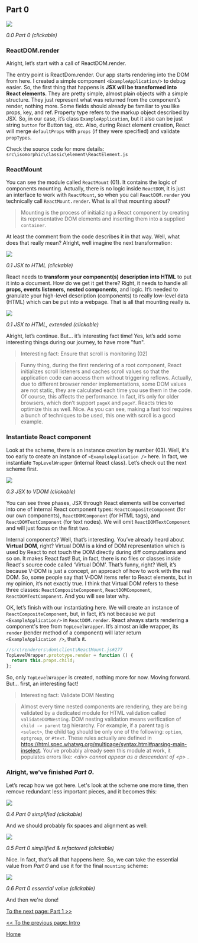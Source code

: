 ## Part 0

[![](https://rawgit.com/Bogdan-Lyashenko/Under-the-hood-ReactJS/master/stack/images/0/part-0.svg)](https://rawgit.com/Bogdan-Lyashenko/Under-the-hood-ReactJS/master/stack/images/0/part-0.svg)

<em>0.0 Part 0 (clickable)</em>

### ReactDOM.render
Alright, let’s start with a call of ReactDOM.render.

The entry point is ReactDom.render. Our app starts rendering into the DOM from here. I created a simple component `<ExampleApplication/>` to debug easier. So, the first thing that happens is **JSX will be transformed into React elements**. They are pretty simple, almost plain objects with a simple structure. They just represent what was returned from the component’s render, nothing more. Some fields should already be familiar to you like props, key, and ref. Property type refers to the markup object described by JSX. So, in our case, it’s class `ExampleApplication`, but it also can be just string `button` for Button tag, etc. Also, during React element creation, React will merge `defaultProps` with `props` (if they were specified) and validate `propTypes`.

Check the source code for more details: `src\isomorphic\classic\element\ReactElement.js`

### ReactMount
You can see the module called `ReactMount` (01). It contains the logic of components mounting. Actually, there is no logic inside `ReactDOM`, it is just an interface to work with `ReactMount`, so when you call `ReactDOM.render` you technically call `ReactMount.render`. What is all that mounting about?
> Mounting is the process of initializing a React component by creating its representative DOM elements and inserting them into a supplied `container`.

At least the comment from the code describes it in that way. Well, what does that really mean? Alright, well imagine the next transformation:


[![](https://rawgit.com/Bogdan-Lyashenko/Under-the-hood-ReactJS/master/stack/images/0/mounting-scheme-1-small.svg)](https://rawgit.com/Bogdan-Lyashenko/Under-the-hood-ReactJS/master/stack/images/0/mounting-scheme-1-small.svg)

<em>0.1 JSX to HTML (clickable)</em>

React needs to **transform your component(s) description into HTML** to put it into a document. How do we get it get there? Right, it needs to handle all **props, events listeners, nested components**, and logic. It’s needed to granulate your high-level description (components)  to really low-level data (HTML) which can be put into a webpage. That is all that mounting really is.


[![](https://rawgit.com/Bogdan-Lyashenko/Under-the-hood-ReactJS/master/stack/images/0/mounting-scheme-1-big.svg)](https://rawgit.com/Bogdan-Lyashenko/Under-the-hood-ReactJS/master/stack/images/0/mounting-scheme-1-big.svg)

<em>0.1 JSX to HTML, extended (clickable)</em>

Alright, let’s continue. But… it’s interesting fact time! Yes, let’s add some interesting things during our journey, to have more "fun".

>  Interesting fact: Ensure that scroll is monitoring (02)

> Funny thing, during the first rendering of a root component, React initializes scroll listeners and caches scroll values so that the application code can access them without triggering reflows. Actually, due to different browser render implementations, some DOM values are not static, they are calculated each time you use them in the code. Of course, this affects the performance. In fact, it’s only for older browsers, which don’t support `pageX` and `pageY`.  Reacts tries to optimize this as well. Nice. As you can see, making a fast tool requires a bunch of techniques to be used, this one with scroll is a good example.

### Instantiate React component

Look at the scheme, there is an instance creation by number (03). Well, it's too early to create an instance of `<ExampleApplication />` here. In fact, we instantiate `TopLevelWrapper` (internal React class). Let’s check out the next scheme first.

[![](https://rawgit.com/Bogdan-Lyashenko/Under-the-hood-ReactJS/master/stack/images/0/jsx-to-vdom.svg)](https://rawgit.com/Bogdan-Lyashenko/Under-the-hood-ReactJS/master/stack/images/0/jsx-to-vdom.svg)

<em>0.3 JSX to VDOM (clickable)</em>

You can see three phases, JSX through React elements will be converted into one of internal React component types:  `ReactCompositeComponent` (for our own components),  `ReactDOMComponent` (for HTML tags), and `ReactDOMTextComponent` (for text nodes). We will omit `ReactDOMTextComponent` and will just focus on the first two.

Internal components? Well, that’s interesting. You’ve already heard about **Virtual DOM**, right? Virtual DOM is a kind of DOM representation which is used by React to not touch the DOM directly during diff computations and so on. It makes React fast! But, in fact, there is no files or classes inside React's source code called ‘Virtual DOM’. That’s funny, right? Well, it’s because V-DOM is just a concept, an approach of how to work with the real DOM. So, some people say that V-DOM items refer to React elements, but in my opinion, it’s not exactly true. I think that Virtual DOM refers to these three classes: `ReactCompositeComponent`, `ReactDOMComponent`, `ReactDOMTextComponent`. And you will see later why.

OK, let’s finish with our instantiating here. We will create an instance of `ReactCompositeComponent`, but, in fact, it’s not because we put  `<ExampleApplication/>` in `ReactDOM.render`. React always starts rendering a component's tree from `TopLevelWrapper`. It’s almost an idle wrapper, its `render` (render method of a component) will later return `<ExampleApplication />`, that’s it.
```javascript
//src\renderers\dom\client\ReactMount.js#277
TopLevelWrapper.prototype.render = function () {
  return this.props.child;
};

```

So, only `TopLevelWrapper` is created, nothing more for now. Moving forward. But... first, an interesting fact!
>  Interesting fact: Validate DOM Nesting

> Almost every time nested components are rendering, they are being validated by a dedicated module for HTML validation called `validateDOMNesting`. DOM nesting validation means verification of `child -> parent` tag hierarchy. For example, if a parent tag is `<select>`, the child tag should be only one of the following: `option`, `optgroup`, or `#text`. These rules actually are defined in https://html.spec.whatwg.org/multipage/syntax.html#parsing-main-inselect. You’ve probably already seen this module at work, it populates errors like:
<em> &lt;div&gt; cannot appear as a descendant of &lt;p&gt; </em>.


### Alright, we’ve finished *Part 0*.

Let’s recap how we got here. Let's look at the scheme one more time, then remove redundant less important pieces, and it becomes this:

[![](https://rawgit.com/Bogdan-Lyashenko/Under-the-hood-ReactJS/master/stack/images/0/part-0-A.svg)](https://rawgit.com/Bogdan-Lyashenko/Under-the-hood-ReactJS/master/stack/images/0/part-0-A.svg)

<em>0.4 Part 0 simplified (clickable)</em>

And we should probably fix spaces and alignment as well:

[![](https://rawgit.com/Bogdan-Lyashenko/Under-the-hood-ReactJS/master/stack/images/0/part-0-B.svg)](https://rawgit.com/Bogdan-Lyashenko/Under-the-hood-ReactJS/master/stack/images/0/part-0-B.svg)

<em>0.5 Part 0 simplified & refactored (clickable)</em>

Nice. In fact, that’s all that happens here. So, we can take the essential value from *Part 0* and use it for the final `mounting` scheme:

[![](https://rawgit.com/Bogdan-Lyashenko/Under-the-hood-ReactJS/master/stack/images/0/part-0-C.svg)](https://rawgit.com/Bogdan-Lyashenko/Under-the-hood-ReactJS/master/stack/images/0/part-0-C.svg)

<em>0.6 Part 0 essential value (clickable)</em>

And then we're done!


[To the next page: Part 1 >>](./Part-1.md)

[<< To the previous page: Intro](./Intro.md)


[Home](../../README.md)
